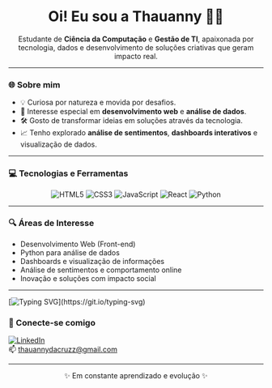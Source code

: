 <h1 align="center">Oi! Eu sou a Thauanny 👩‍💻</h1>

<p align="center">
  Estudante de <strong>Ciência da Computação</strong> e <strong>Gestão de TI</strong>, apaixonada por tecnologia, dados e desenvolvimento de soluções criativas que geram impacto real.
</p>

---

### 🌐 Sobre mim

- 💡 Curiosa por natureza e movida por desafios.
- 🧠 Interesse especial em **desenvolvimento web** e **análise de dados**.
- 🛠️ Gosto de transformar ideias em soluções através da tecnologia.
- 📈 Tenho explorado **análise de sentimentos**, **dashboards interativos** e visualização de dados.

---

### 💻 Tecnologias e Ferramentas

<div align="center">

![HTML5](https://img.shields.io/badge/HTML5-E34F26?style=for-the-badge&logo=html5&logoColor=white)
![CSS3](https://img.shields.io/badge/Tailwind_CSS-38B2AC?style=for-the-badge&logo=tailwind-css&logoColor=white)
![JavaScript](https://img.shields.io/badge/JavaScript-F7DF1E?style=for-the-badge&logo=javascript&logoColor=black)
![React](https://img.shields.io/badge/React-20232A?style=for-the-badge&logo=react&logoColor=61DAFB)
![Python](https://img.shields.io/badge/Python-3776AB?style=for-the-badge&logo=python&logoColor=white)

</div>

---

### 🔍 Áreas de Interesse

- Desenvolvimento Web (Front-end)
- Python para análise de dados
- Dashboards e visualização de informações
- Análise de sentimentos e comportamento online
- Inovação e soluções com impacto social

---

[![Typing SVG](https://readme-typing-svg.herokuapp.com?font=Schibsted+Grotesk&size=18&pause=1000&color=BF7800&width=435&lines=%E2%9A%A0%EF%B8%8F+C%C3%B3digo+em+constante+evolu%C3%A7%C3%A3o+(assim+como+eu).)](https://git.io/typing-svg)

### 🤝 Conecte-se comigo

[![LinkedIn](https://img.shields.io/badge/LinkedIn-0077B5?style=flat&logo=linkedin&logoColor=white)](www.linkedin.com/in/thauannydacruz)  
📫 thauannydacruzz@gmail.com

---

<p align="center">✨ Em constante aprendizado e evolução ✨</p>
